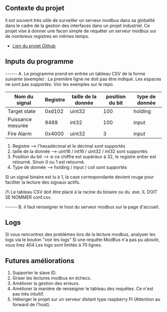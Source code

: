 ## Contexte du projet

Il est souvent très utile de surveiller un serveur modbus dans sa globalité dans le cadre de la gestion des interfaces dans un projet industriel.
Ce projet vise à donner une facon simple de requêter un serveur modbus sur de nombreux registres en mêmes temps.

- [Lien du projet Github](https://github.com/Ivan69-tech/gotools)

## Inputs du programme

------ A. Le programme prend en entrée un tableau CSV de la forme suivante (exemple) :
La première ligne ne doit pas être indiqué. Les espaces ne sont pas supportés. Voir les exemples sur le repo.


| Nom du signal                       | Registre           | taille de la donnée | position du bit | type de donnée |
| ----------------------------------- | ------------------ | ------------------- | ----------------|----------------|
| Target state                        |        0xd102      |        uint32       |      100        |      holding   |
| Puissance mesurée                   |        9488        |        int32        |      100        |      input     |
| Fire Alarm                          |        0x4000      |        uint32       |      3          |      input     |


1. Registre --> l'hexadécimal et le décimal sont supportés
2. taille de la donnée --> uint16 / int16 / uint32 / int32 sont supportés
3. Position du bit --> si ce chiffre est supérieur à 32, le registre entier est retourné. Sinon 0 ou 1 est retourné.
4. Type de donnée --> holding / input / coil sont supportés

Si un signal binaire est lu à 1, la case correspondante devient rouge pour faciliter la lecture des signaux actifs.

/!\ Le tableau CSV doit être placé à la racine du binaire ou du .exe. IL DOIT SE NOMMER conf.csv.

------ B. il faut renseigner le host du serveur modbus sur la page d'accueil.

## Logs

Si vous rencontrez des problèmes lors de la lecture modbus, analyser les logs via le bouton "voir les logs"
Si une requête ModBus n'a pas pu aboutir, vous lirez 404 
Les logs sont limités à 70 lignes.

## Futures améliorations

1. Supporter le slave ID.
2. Griser les lectures modbus en échecs.
3. Améliorer la gestion des erreurs.
4. Améliorer la manière de renseigner le tableau des requêtes. Ce n'est pas très intuitif.
5. Héberger le projet sur un serveur distant type raspberry Pi (Attention au forward de l'host).
